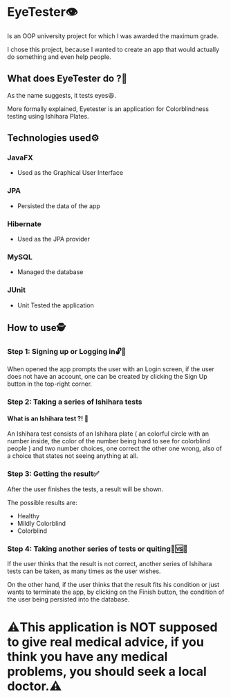 # EyeTester👁️

Is an OOP university project for which I was awarded the maximum grade.

I chose this project, because I wanted to create an app that would actually do something and even help people.
## What does EyeTester do ?🤷
As the name suggests, it tests eyes😆.

More formally explained, Eyetester is an application for Colorblindness testing using Ishihara Plates.

## Technologies used⚙️

### JavaFX
- Used as the Graphical User Interface
### JPA
- Persisted the data of the app
### Hibernate
- Used as the JPA provider
### MySQL
- Managed the database
### JUnit 
- Unit Tested the application

## How to use🕵️
### Step 1: Signing up or Logging in🔓🔑
When opened the app prompts the user with an Login screen, if the user does not have an account, one can be created by clicking the Sign Up button in the top-right corner.
### Step 2: Taking a series of Ishihara tests
#### What is an Ishihara test ?! 🤨
An Ishihara test consists of an Ishihara plate ( an colorful circle with an number inside, the color of the number being hard to see for colorblind people ) and two number choices, one correct the other one wrong, also of a choice that states not seeing anything at all.
### Step 3: Getting the result✅
After the user finishes the tests, a result will be shown.

The possible results are:
- Healthy
- Mildly Colorblind
- Colorblind

### Step 4: Taking another series of tests or quiting🔄️🆚🏁
If the user thinks that the result is not correct, another series of Ishihara tests can be taken, as many times as the user wishes.

On the other hand, if the user thinks that the result fits his condition or just wants to terminate the app, by clicking on the Finish button, the condition of the user being persisted into the database.

# ⚠️This application is NOT supposed to give real medical advice, if you think you have any medical problems, you should seek a local doctor.⚠️
